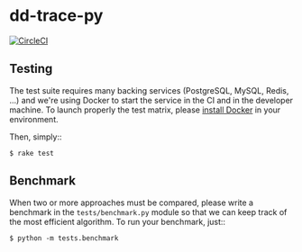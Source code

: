 # dd-trace-py

[![CircleCI](https://circleci.com/gh/DataDog/dd-trace-py.svg?style=svg&circle-token=f9bf80ce9281bc638c6f7465512d65c96ddc075a)](https://circleci.com/gh/DataDog/dd-trace-py)

## Testing

The test suite requires many backing services (PostgreSQL, MySQL, Redis, ...) and we're using
Docker to start the service in the CI and in the developer machine. To launch properly the
test matrix, please [install Docker][1] in your environment.

Then, simply::

    $ rake test

## Benchmark

When two or more approaches must be compared, please write a benchmark in the ``tests/benchmark.py``
module so that we can keep track of the most efficient algorithm. To run your benchmark, just::

    $ python -m tests.benchmark

[1]: https://www.docker.com/products/docker
